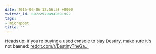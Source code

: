 ```yaml
---
date: 2015-06-06 12:56:58 +0000
twitter_id: 607229704949501952
tags:
- micropost
title: ''
---
```


Heads up: if you're buying a used console to play Destiny, make sure it's not banned: [reddit.com/r/DestinyTheGa…](http://www.reddit.com/r/DestinyTheGame/comments/38r7xo/sga_bungie_wasnt_lying_when_they_said_theyre/crxbmpx)
